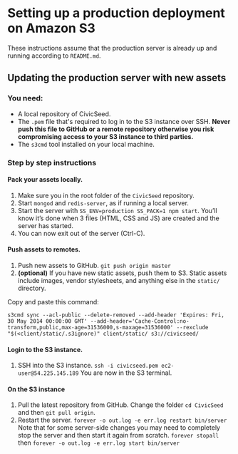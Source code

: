 # Setting up a production deployment on Amazon S3

These instructions assume that the production server is already up and running according to `README.md`.

## Updating the production server with new assets

### You need:

* A local repository of CivicSeed.
* The `.pem` file that's required to log in to the S3 instance over SSH. **Never push this file to GitHub or a remote repository otherwise you risk compromising access to your S3 instance to third parties.**
* The `s3cmd` tool installed on your local machine.

### Step by step instructions

#### Pack your assets locally.

1. Make sure you in the root folder of the `CivicSeed` repository.
2. Start `mongod` and `redis-server`, as if running a local server.
3. Start the server with `SS_ENV=production SS_PACK=1 npm start`. You’ll know it’s done when 3 files (HTML, CSS and JS) are created and the server has started.
4. You can now exit out of the server (Ctrl-C).

#### Push assets to remotes.

1. Push new assets to GitHub. `git push origin master`
2. **(optional)** If you have new static assets, push them to S3. Static assets include images, vendor stylesheets, and anything else in the `static/` directory.

Copy and paste this command:

	s3cmd sync --acl-public --delete-removed --add-header 'Expires: Fri, 30 May 2014 00:00:00 GMT' --add-header='Cache-Control:no-transform,public,max-age=31536000,s-maxage=31536000' --rexclude "$(<client/static/.s3ignore)" client/static/ s3://civicseed/

#### Login to the S3 instance.

1. SSH into the S3 instance. `ssh -i civicseed.pem ec2-user@54.225.145.189` You are now in the S3 terminal.

#### On the S3 instance

1. Pull the latest repository from GitHub. Change the folder `cd CivicSeed` and then `git pull origin`.
2. Restart the server. `forever -o out.log -e err.log restart bin/server` Note that for some server-side changes you may need to completely stop the server and then start it again from scratch. `forever stopall` then `forever -o out.log -e err.log start bin/server`
